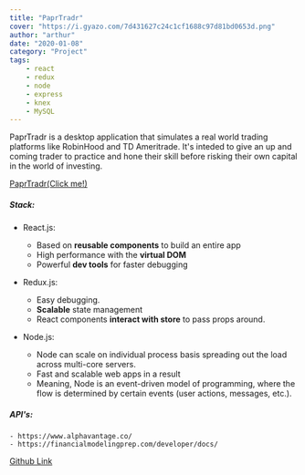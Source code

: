 ```yaml
---
title: "PaprTradr"
cover: "https://i.gyazo.com/7d431627c24c1cf1688c97d81bd0653d.png"
author: "arthur"
date: "2020-01-08"
category: "Project"
tags:
    - react
    - redux
    - node
    - express
    - knex
    - MySQL
---
```


PaprTradr is a desktop application that simulates a real world trading platforms like RobinHood and TD Ameritrade. It's inteded to give an up and coming trader to practice and hone their skill before risking their own capital in the world of investing.

[PaprTradr(Click me!)](https://papr-tradr.netlify.com/)

##### Stack:
- React.js:
    - Based on **reusable components** to build an entire app
    - High performance with the **virtual DOM**
    - Powerful **dev tools** for faster debugging

- Redux.js:
    - Easy debugging.
    - **Scalable** state management
    - React components **interact with store** to pass props around.

- Node.js:
    - Node can scale on individual process basis spreading out the load across multi-core servers.
    - Fast and scalable web apps in a result
    - Meaning, Node is an event-driven model of programming, where the flow is determined by certain events (user actions, messages, etc.).

##### API's:
    - https://www.alphavantage.co/
    - https://financialmodelingprep.com/developer/docs/

[Github Link](https://github.com/rushman7/Hearthstone-Deck-Builder)